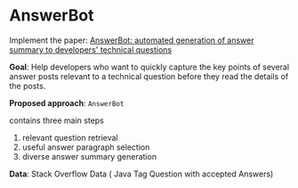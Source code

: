 # AnswerBot

Implement the paper: [AnswerBot: automated generation of answer summary to developers' technical questions](<https://dl.acm.org/citation.cfm?id=3155650>)

**Goal**: Help developers who want to quickly capture the key points of several answer posts relevant to a technical question before they read the details of the posts.  

**Proposed approach**: `AnswerBot` 

contains three main steps

1. relevant question retrieval
2. useful answer paragraph selection
3. diverse answer summary generation

**Data**: Stack Overflow Data ( Java Tag Question with accepted Answers)

